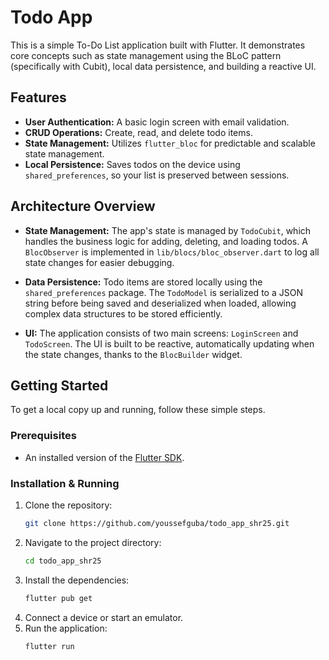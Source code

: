 # Todo App

This is a simple To-Do List application built with Flutter. It demonstrates core concepts such as state management using the BLoC pattern (specifically with Cubit), local data persistence, and building a reactive UI.

## Features

-   **User Authentication:** A basic login screen with email validation.
-   **CRUD Operations:** Create, read, and delete todo items.
-   **State Management:** Utilizes `flutter_bloc` for predictable and scalable state management.
-   **Local Persistence:** Saves todos on the device using `shared_preferences`, so your list is preserved between sessions.

## Architecture Overview

-   **State Management:** The app's state is managed by `TodoCubit`, which handles the business logic for adding, deleting, and loading todos. A `BlocObserver` is implemented in `lib/blocs/bloc_observer.dart` to log all state changes for easier debugging.

-   **Data Persistence:** Todo items are stored locally using the `shared_preferences` package. The `TodoModel` is serialized to a JSON string before being saved and deserialized when loaded, allowing complex data structures to be stored efficiently.

-   **UI:** The application consists of two main screens: `LoginScreen` and `TodoScreen`. The UI is built to be reactive, automatically updating when the state changes, thanks to the `BlocBuilder` widget.

## Getting Started

To get a local copy up and running, follow these simple steps.

### Prerequisites

-   An installed version of the [Flutter SDK](https://flutter.dev/docs/get-started/install).

### Installation & Running

1.  Clone the repository:
    ```sh
    git clone https://github.com/youssefguba/todo_app_shr25.git
    ```
2.  Navigate to the project directory:
    ```sh
    cd todo_app_shr25
    ```
3.  Install the dependencies:
    ```sh
    flutter pub get
    ```
4.  Connect a device or start an emulator.
5.  Run the application:
    ```sh
    flutter run
